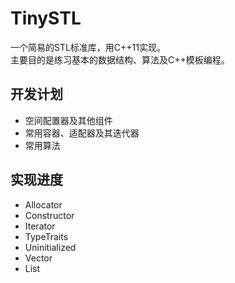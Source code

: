# TinySTL 
一个简易的STL标准库，用C++11实现。<br/>
主要目的是练习基本的数据结构、算法及C++模板编程。

## 开发计划 <br/>
  * 空间配置器及其他组件 <br>
  * 常用容器、适配器及其迭代器 <br>
  * 常用算法 <br>
## 实现进度 <br>
  * Allocator
  * Constructor
  * Iterator
  * TypeTraits
  * Uninitialized
  * Vector
  * List
  
